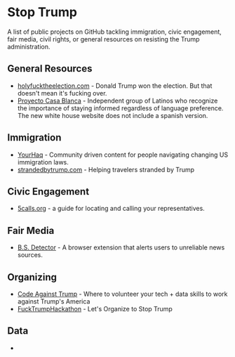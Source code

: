 # Stop Trump

A list of public projects on GitHub tackling immigration, civic engagement, fair media, civil rights, or general resources on resisting the Trump administration.

## General Resources

- [holyfucktheelection.com](https://github.com/csb324/holyfucktheelectionistomorrow) - Donald Trump won the election. But that doesn't mean it's fucking over.
- [Proyecto Casa Blanca](http://proyectocasablanca.com/) - Independent group of Latinos who recognize the importance of staying informed regardless of language preference. The new white house website does not include a spanish version. 

## Immigration

- [YourHaq](https://github.com/aymannadeem/yourhaq) - Community driven content for people navigating changing US immigration laws.
- [strandedbytrump.com](https://github.com/RichardLitt/stranded-by-trump) - Helping travelers stranded by Trump

## Civic Engagement

- [5calls.org](https://github.com/5calls/5calls) - a guide for locating and calling your representatives.

## Fair Media

- [B.S. Detector](https://github.com/bs-detector/bs-detector) - A browser extension that alerts users to unreliable news sources.

## Organizing

- [Code Against Trump](https://github.com/katerabinowitz/Code-Against-Trump) - Where to volunteer your tech + data skills to work against Trump's America
- [FuckTrumpHackathon](https://github.com/kscottz/FuckTrumpHackathon) - Let's Organize to Stop Trump

## Data

- [](https://github.com/BuzzFeedNews/trumpworld)
